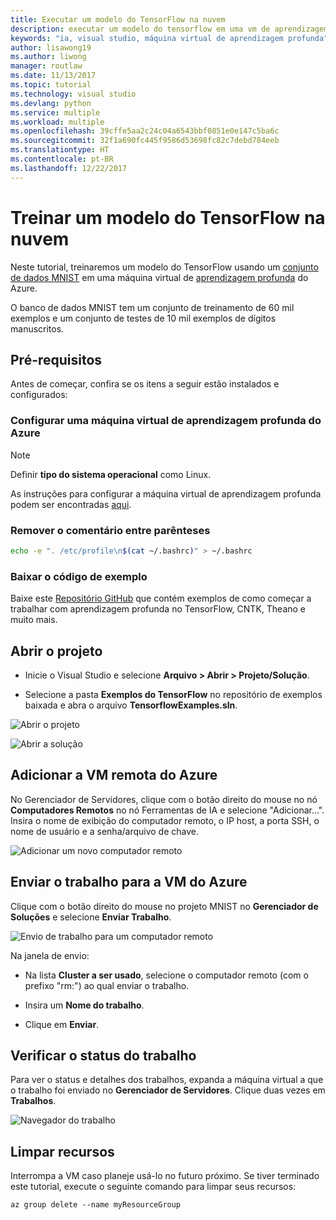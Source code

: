```yaml
---
title: Executar um modelo do TensorFlow na nuvem
description: executar um modelo do tensorflow em uma vm de aprendizagem profunda do azure
keywords: "ia, visual studio, máquina virtual de aprendizagem profunda"
author: lisawong19
ms.author: liwong
manager: routlaw
ms.date: 11/13/2017
ms.topic: tutorial
ms.technology: visual studio
ms.devlang: python
ms.service: multiple
ms.workload: multiple
ms.openlocfilehash: 39cffe5aa2c24c04a6543bbf0851e0e147c5ba6c
ms.sourcegitcommit: 32f1a690fc445f9586d53698fc82c7debd784eeb
ms.translationtype: HT
ms.contentlocale: pt-BR
ms.lasthandoff: 12/22/2017
---
```

# <a name="train-a-tensorflow-model-in-the-cloud"></a>Treinar um modelo do TensorFlow na nuvem

Neste tutorial, treinaremos um modelo do TensorFlow usando um [conjunto de dados MNIST](http://yann.lecun.com/exdb/mnist/) em uma máquina virtual de [aprendizagem profunda](https://docs.microsoft.com/azure/machine-learning/data-science-virtual-machine/deep-learning-dsvm-overview) do Azure. 

O banco de dados MNIST tem um conjunto de treinamento de 60 mil exemplos e um conjunto de testes de 10 mil exemplos de dígitos manuscritos.

## <a name="prerequisites"></a>Pré-requisitos
Antes de começar, confira se os itens a seguir estão instalados e configurados:

### <a name="setup-azure-deep-learning-virtual-machine"></a>Configurar uma máquina virtual de aprendizagem profunda do Azure

> [!NOTE] 
> Definir **tipo do sistema operacional** como Linux.

As instruções para configurar a máquina virtual de aprendizagem profunda podem ser encontradas [aqui](https://docs.microsoft.com/azure/machine-learning/data-science-virtual-machine/provision-deep-learning-dsvm). 

### <a name="remove-comment-in-parens"></a>Remover o comentário entre parênteses

```bash
echo -e ". /etc/profile\n$(cat ~/.bashrc)" > ~/.bashrc
```

### <a name="download-sample-code"></a>Baixar o código de exemplo

Baixe este [Repositório GitHub](https://github.com/Microsoft/samples-for-ai) que contém exemplos de como começar a trabalhar com aprendizagem profunda no TensorFlow, CNTK, Theano e muito mais. 

## <a name="open-project"></a>Abrir o projeto

- Inicie o Visual Studio e selecione **Arquivo > Abrir > Projeto/Solução**.

- Selecione a pasta **Exemplos do TensorFlow** no repositório de exemplos baixada e abra o arquivo **TensorflowExamples.sln**. 

![Abrir o projeto](media\tensorflow-local\open-project.png)

![Abrir a solução](media\tensorflow-local\open-solution.png)

## <a name="add-azure-remote-vm"></a>Adicionar a VM remota do Azure

No Gerenciador de Servidores, clique com o botão direito do mouse no nó **Computadores Remotos** no nó Ferramentas de IA e selecione "Adicionar...". Insira o nome de exibição do computador remoto, o IP host, a porta SSH, o nome de usuário e a senha/arquivo de chave. 

![Adicionar um novo computador remoto](media\tensorflow-vm\add-remote-vm.png)

## <a name="submit-job-to-azure-vm"></a>Enviar o trabalho para a VM do Azure
Clique com o botão direito do mouse no projeto MNIST no **Gerenciador de Soluções** e selecione **Enviar Trabalho**.

![Envio de trabalho para um computador remoto](media\tensorflow-vm\job-submission.png)

Na janela de envio:

- Na lista **Cluster a ser usado**, selecione o computador remoto (com o prefixo "rm:") ao qual enviar o trabalho.

- Insira um **Nome do trabalho**. 

- Clique em **Enviar**. 

## <a name="check-status-of-job"></a>Verificar o status do trabalho 
Para ver o status e detalhes dos trabalhos, expanda a máquina virtual a que o trabalho foi enviado no **Gerenciador de Servidores**. Clique duas vezes em **Trabalhos**.

![Navegador do trabalho](media\tensorflow-vm\job-browser.png)

## <a name="clean-up-resources"></a>Limpar recursos

Interrompa a VM caso planeje usá-lo no futuro próximo. Se tiver terminado este tutorial, execute o seguinte comando para limpar seus recursos:

```azurecli-interactive
az group delete --name myResourceGroup
```
